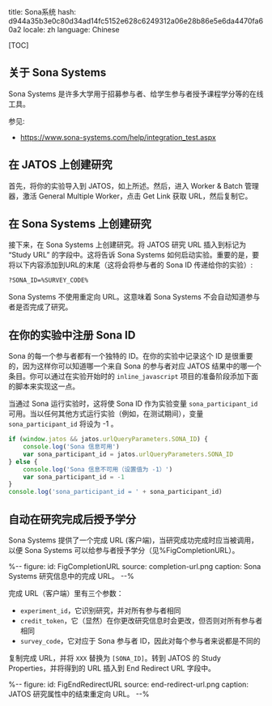 title: Sona系统
hash: d944a35b3e0c80d34ad14fc5152e628c6249312a06e28b86e5e6da4470fa60a2
locale: zh
language: Chinese

[TOC]


## 关于 Sona Systems

Sona Systems 是许多大学用于招募参与者、给学生参与者授予课程学分等的在线工具。

参见:

- <https://www.sona-systems.com/help/integration_test.aspx>


## 在 JATOS 上创建研究

首先，将你的实验导入到 JATOS，如上所述。然后，进入 Worker & Batch 管理器，激活 General Multiple Worker，点击 Get Link 获取 URL，然后复制它。


## 在 Sona Systems 上创建研究

接下来，在 Sona Systems 上创建研究。将 JATOS 研究 URL 插入到标记为 “Study URL” 的字段中。这将告诉 Sona Systems 如何启动实验。重要的是，要将以下内容添加到URL的末尾（这将会将参与者的 Sona ID 传递给你的实验）:

```bash
?SONA_ID=%SURVEY_CODE%  
```

Sona Systems 不使用重定向 URL。这意味着 Sona Systems 不会自动知道参与者是否完成了研究。


## 在你的实验中注册 Sona ID

Sona 的每一个参与者都有一个独特的 ID。在你的实验中记录这个 ID 是很重要的，因为这样你可以知道哪一个来自 Sona 的参与者对应 JATOS 结果中的哪一个条目。你可以通过在实验开始时的 `inline_javascript` 项目的准备阶段添加下面的脚本来实现这一点。

当通过 Sona 运行实验时，这将使 Sona ID 作为实验变量 `sona_participant_id` 可用。当以任何其他方式运行实验（例如，在测试期间），变量 `sona_participant_id` 将设为 -1 。


```javascript
if (window.jatos && jatos.urlQueryParameters.SONA_ID) {
    console.log('Sona 信息可用')
    var sona_participant_id = jatos.urlQueryParameters.SONA_ID
} else {
    console.log('Sona 信息不可用（设置值为 -1）')
    var sona_participant_id = -1
}
console.log('sona_participant_id = ' + sona_participant_id)
```


## 自动在研究完成后授予学分

Sona Systems 提供了一个完成 URL (客户端)，当研究成功完成时应当被调用，以便 Sona Systems 可以给参与者授予学分（见%FigCompletionURL）。

%--
figure:
 id: FigCompletionURL
 source: completion-url.png
 caption: Sona Systems 研究信息中的完成 URL。
--%

完成 URL（客户端）里有三个参数：

- `experiment_id`，它识别研究，并对所有参与者相同
- `credit_token`，它（显然）在你更改研究信息时会更改，但否则对所有参与者相同
- `survey_code`，它对应于 Sona 参与者 ID，因此对每个参与者来说都是不同的

复制完成 URL，并将 `XXX` 替换为 `[SONA_ID]`。转到 JATOS 的 Study Properties，并将得到的 URL 插入到 End Redirect URL 字段中。

%--
figure:
 id: FigEndRedirectURL
 source: end-redirect-url.png
 caption: JATOS 研究属性中的结束重定向 URL。
--%